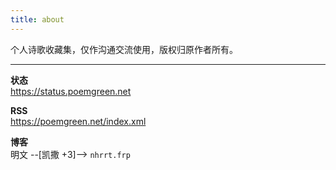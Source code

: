 ```yaml
---
title: about
---
```


个人诗歌收藏集，仅作沟通交流使用，版权归原作者所有。  

---

**状态**  
<https://status.poemgreen.net>  

**RSS**  
<https://poemgreen.net/index.xml>  

**博客**  
明文 --[凯撒 +3]--> `nhrrt.frp`  